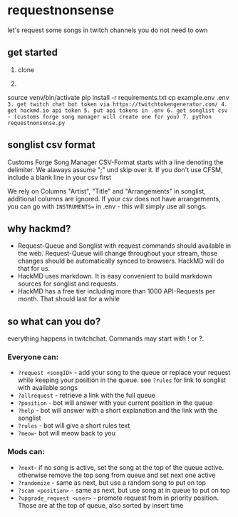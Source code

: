 # requestnonsense
let's request some songs in twitch channels you do not need to own

## get started

1. clone
2. ```python -m venv venv
source venv/bin/activate
pip install -r requirements.txt
cp example.env .env```
3. get twitch chat bot token via https://twitchtokengenerator.com/
4. get hackmd.io api token
5. put api tokens in .env
6. get songlist csv - (customs forge song manager will create one for you)
7. python requestnonsense.py```

## songlist csv format

Customs Forge Song Manager CSV-Format starts with a line denoting the delimiter.
We alaways assume ";" und skip over it. If you don't use CFSM, include a blank line in your csv first

We rely on Columns "Artist", "Title" and "Arrangements" in songlist, additional columns are ignored.
If your csv does not have arrangements, you can go with `INSTRUMENTS=` in .env - this will simply use all songs.

## why hackmd?

- Request-Queue and Songlist with request commands should available in the web. Request-Queue will change throughout your stream, those changes should be automatically synced to browsers. HackMD will do that for us. 
- HackMD uses markdown. It is easy convenient to build markdown sources for songlist and requests. 
- HackMD has a free tier including more than 1000 API-Requests per month. That should last for a while

## so what can you do?

everything happens in twitchchat. Commands may start with ! or ?. 

### Everyone can:

- `?request <songID>` - add your song to the queue or replace your request while keeping your position in the queue. see `?rules` for link to songlist with available songs
- `?allrequest` - retrieve a link with the full queue
- `?position` - bot will answer with your current position in the queue
- `?help` - bot will answer with a short explanation and the link with the songlist
- `?rules` - bot will give a short rules text
- `?meow`- bot will meow back to you

### Mods can: 

- `?next`- if no song is active, set the song at the top of the queue active. otherwise remove the top song from queue and set next one active
- `?randomize` - same as next, but use a random song to put on top
- `?scam <position>` - same as next, but use song at <position> in queue to put on top 
- `?upgrade_request <user>` - promote request from <user> in priority position. Those are at the top of queue, also sorted by insert time

